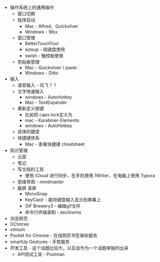* 操作系统上的通用操作
  * 窗口切换
  * 程序启动
    * Mac - Alfred、Quicksilver
    * Windows - Wox
  * 窗口管理 
    * BetterTouchTool
    * sizeup - 纯键盘使用
    * swish - 触控板使用
  * 剪贴板管理
    * Mac - Quicksilver / paste
    * Windows - Ditto
* 输入
  * 语音输入 - 讯飞？？
  * 文字快速输入
      * windows - AutoHotkey
      * Mac -  TextExpander
  * 重新定义按键
    * 比如将 caps lock定义为
    * mac - Karabiner-Elements
    * windows - AutoHotkey
  * 具体的键盘
  * 快捷键体系
    * Mac - 查看快捷键 cheatsheet
* 知识管理
  * 云盘
  * 笔记
  * 写文档的工具
    * 使用 iCloud 进行同步，在手机使用 1Writer，在电脑上使用 Typora
  * 思维导图 - mindmaster
  * 截屏 录屏
    * MonoSnap
    * KeyCastr - 能将键盘输入显示到屏幕上
    * GIF Brewery3 - 编辑gif文件
    * 命令行终端录制 - asciinema
*  浏览网页
  * OCtotree
  * vimium
  * Pocket for Chrome - 在线网页书签保存服务
  * smartUp Gestures - 手势服务
* 开发工具 - 这个话题比较大，以后会作为一个话题单独列出来
  * API测试工具 - Postman